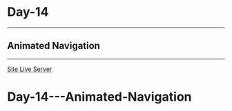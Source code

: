 # Day-14

---

## Animated Navigation

---

[Site Live Server](https://krantos-dev.github.io/Day-14---Animated-Navigation/)
# Day-14---Animated-Navigation
